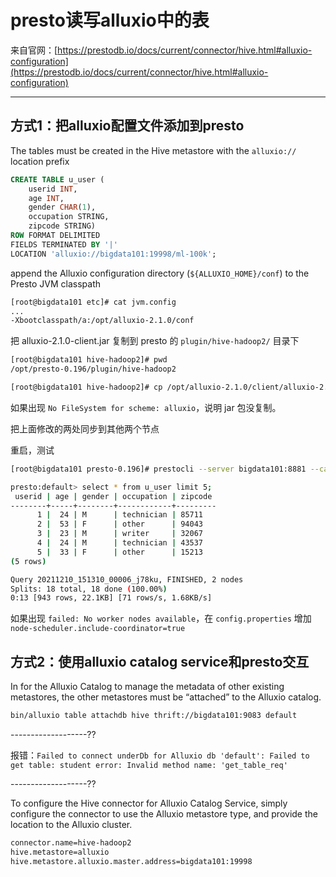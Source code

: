# presto读写alluxio中的表

来自官网：[https://prestodb.io/docs/current/connector/hive.html#alluxio-configuration](https://prestodb.io/docs/current/connector/hive.html#alluxio-configuration)

------------------------------------------------------------

## 方式1：把alluxio配置文件添加到presto

The tables must be created in the Hive metastore with the `alluxio://` location prefix

```sql
CREATE TABLE u_user (
    userid INT,
    age INT,
    gender CHAR(1),
    occupation STRING,
    zipcode STRING)
ROW FORMAT DELIMITED
FIELDS TERMINATED BY '|'
LOCATION 'alluxio://bigdata101:19998/ml-100k';
```

append the Alluxio configuration directory (`${ALLUXIO_HOME}/conf`) to the Presto JVM classpath

```sh
[root@bigdata101 etc]# cat jvm.config 
...
-Xbootclasspath/a:/opt/alluxio-2.1.0/conf
```

把 alluxio-2.1.0-client.jar 复制到 presto 的 `plugin/hive-hadoop2/` 目录下

```sh
[root@bigdata101 hive-hadoop2]# pwd
/opt/presto-0.196/plugin/hive-hadoop2

[root@bigdata101 hive-hadoop2]# cp /opt/alluxio-2.1.0/client/alluxio-2.1.0-client.jar .
```

如果出现 `No FileSystem for scheme: alluxio`，说明 jar 包没复制。

把上面修改的两处同步到其他两个节点

重启，测试

```sh
[root@bigdata101 presto-0.196]# prestocli --server bigdata101:8881 --catalog hive --schema default

presto:default> select * from u_user limit 5;
 userid | age | gender | occupation | zipcode 
--------+-----+--------+------------+---------
      1 |  24 | M      | technician | 85711   
      2 |  53 | F      | other      | 94043   
      3 |  23 | M      | writer     | 32067   
      4 |  24 | M      | technician | 43537   
      5 |  33 | F      | other      | 15213   
(5 rows)

Query 20211210_151310_00006_j78ku, FINISHED, 2 nodes
Splits: 18 total, 18 done (100.00%)
0:13 [943 rows, 22.1KB] [71 rows/s, 1.68KB/s]

```

如果出现 `failed: No worker nodes available`，在 `config.properties` 增加 `node-scheduler.include-coordinator=true`

## 方式2：使用alluxio catalog service和presto交互

In for the Alluxio Catalog to manage the metadata of other existing metastores, the other metastores must be “attached” to the Alluxio catalog. 

```sh
bin/alluxio table attachdb hive thrift://bigdata101:9083 default
```
-------------------??

报错：`Failed to connect underDb for Alluxio db 'default': Failed to get table: student error: Invalid method name: 'get_table_req'`

-------------------??

To configure the Hive connector for Alluxio Catalog Service, simply configure the connector to use the Alluxio metastore type, and provide the location to the Alluxio cluster.

```sh
connector.name=hive-hadoop2
hive.metastore=alluxio
hive.metastore.alluxio.master.address=bigdata101:19998
```
